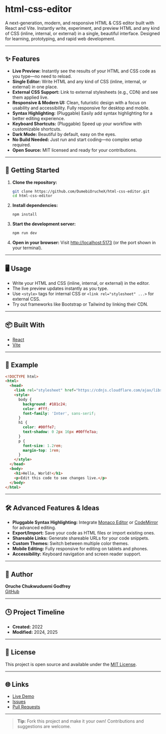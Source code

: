 # html-css-editor

A next-generation, modern, and responsive HTML & CSS editor built with React and Vite. Instantly write, experiment, and preview HTML and any kind of CSS (inline, internal, or external) in a single, beautiful interface. Designed for learning, prototyping, and rapid web development.

---

## ✨ Features
- **Live Preview:** Instantly see the results of your HTML and CSS code as you type—no need to reload.
- **Single Editor:** Write HTML and any kind of CSS (inline, internal, or external) in one place.
- **External CSS Support:** Link to external stylesheets (e.g., CDN) and see them applied live.
- **Responsive & Modern UI:** Clean, futuristic design with a focus on usability and accessibility. Fully responsive for desktop and mobile.
- **Syntax Highlighting:** (Pluggable) Easily add syntax highlighting for a better editing experience.
- **Keyboard Shortcuts:** (Pluggable) Speed up your workflow with customizable shortcuts.
- **Dark Mode:** Beautiful by default, easy on the eyes.
- **No Build Needed:** Just run and start coding—no complex setup required.
- **Open Source:** MIT licensed and ready for your contributions.

---

## 🚀 Getting Started

1. **Clone the repository:**
   ```sh
   git clone https://github.com/DumebiOrucheX/html-css-editor.git
   cd html-css-editor
   ```
2. **Install dependencies:**
   ```sh
   npm install
   ```
3. **Start the development server:**
   ```sh
   npm run dev
   ```
4. **Open in your browser:**
   Visit [http://localhost:5173](http://localhost:5173) (or the port shown in your terminal).

---

## 🖥️ Usage
- Write your HTML and CSS (inline, internal, or external) in the editor.
- The live preview updates instantly as you type.
- Use `<style>` tags for internal CSS or `<link rel="stylesheet" ...>` for external CSS.
- Try out frameworks like Bootstrap or Tailwind by linking their CDN.

---

## 📦 Built With
- [React](https://react.dev/)
- [Vite](https://vitejs.dev/)

---

## 📄 Example
```html
<!DOCTYPE html>
<html>
  <head>
    <link rel="stylesheet" href="https://cdnjs.cloudflare.com/ajax/libs/normalize/8.0.1/normalize.min.css" />
    <style>
      body {
        background: #181c24;
        color: #fff;
        font-family: 'Inter', sans-serif;
      }
      h1 {
        color: #00ffe7;
        text-shadow: 0 2px 16px #00ffe7aa;
      }
      p {
        font-size: 1.2rem;
        margin-top: 1rem;
      }
    </style>
  </head>
  <body>
    <h1>Hello, World!</h1>
    <p>Edit this code to see changes live.</p>
  </body>
</html>
```

---

## 🛠️ Advanced Features & Ideas
- **Pluggable Syntax Highlighting:** Integrate [Monaco Editor](https://microsoft.github.io/monaco-editor/) or [CodeMirror](https://codemirror.net/) for advanced editing.
- **Export/Import:** Save your code as HTML files or import existing ones.
- **Shareable Links:** Generate shareable URLs for your code snippets.
- **Custom Themes:** Switch between multiple color themes.
- **Mobile Editing:** Fully responsive for editing on tablets and phones.
- **Accessibility:** Keyboard navigation and screen reader support.

---

## 👤 Author
**Oruche Chukwuduemi Godfrey**  
[GitHub](https://github.com/DumebiOrucheX)

---

## 🕒 Project Timeline
- **Created:** 2022
- **Modified:** 2024, 2025

---

## 📃 License
This project is open source and available under the [MIT License](LICENSE).

---

## 🌐 Links
- [Live Demo](https://github.com/DumebiOrucheX/html-css-editor) <!-- Add your live demo link if deployed -->
- [Issues](https://github.com/DumebiOrucheX/html-css-editor/issues)
- [Pull Requests](https://github.com/DumebiOrucheX/html-css-editor/pulls)

---

> **Tip:** Fork this project and make it your own! Contributions and suggestions are welcome.
